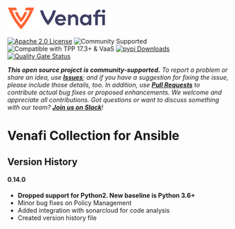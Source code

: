 [![Venafi](./images/Venafi_logo.png)](https://www.venafi.com/)

[![Apache 2.0 License](https://img.shields.io/badge/License-Apache%202.0-blue.svg)](https://opensource.org/licenses/Apache-2.0)
![Community Supported](https://img.shields.io/badge/Support%20Level-Community-brightgreen)
![Compatible with TPP 17.3+ & VaaS](https://img.shields.io/badge/Compatibility-TPP%2017.3+%20%26%20VaaS-f9a90c)
[![pypi Downloads](https://img.shields.io/pypi/dw/vcert)](https://pypi.org/project/vcert/)
[![Quality Gate Status](https://sonarcloud.io/api/project_badges/measure?project=Venafi_vcert-python&metric=alert_status)](https://sonarcloud.io/summary/new_code?id=Venafi_vcert-python)

_**This open source project is community-supported.** To report a problem or share an idea, use
**[Issues](../../issues)**; and if you have a suggestion for fixing the issue, please include those details, too.
In addition, use **[Pull Requests](../../pulls)** to contribute actual bug fixes or proposed enhancements.
We welcome and appreciate all contributions. Got questions or want to discuss something with our team?
**[Join us on Slack](https://join.slack.com/t/venafi-integrations/shared_invite/zt-i8fwc379-kDJlmzU8OiIQOJFSwiA~dg)**!_

# Venafi Collection for Ansible
## Version History

#### 0.14.0
* **Dropped support for Python2. New baseline is Python 3.6+**
* Minor bug fixes on Policy Management
* Added integration with sonarcloud for code analysis
* Created version history file
